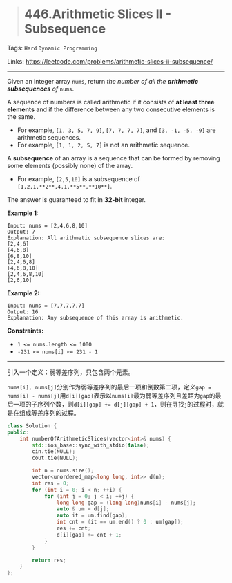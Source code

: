 > # 446.Arithmetic Slices II - Subsequence

Tags: `Hard` `Dynamic Programming` 

Links: https://leetcode.com/problems/arithmetic-slices-ii-subsequence/

------

Given an integer array `nums`, return *the number of all the **arithmetic subsequences** of* `nums`.

A sequence of numbers is called arithmetic if it consists of **at least three elements** and if the difference between any two consecutive elements is the same.

- For example, `[1, 3, 5, 7, 9]`, `[7, 7, 7, 7]`, and `[3, -1, -5, -9]` are arithmetic sequences.
- For example, `[1, 1, 2, 5, 7]` is not an arithmetic sequence.

A **subsequence** of an array is a sequence that can be formed by removing some elements (possibly none) of the array.

- For example, `[2,5,10]` is a subsequence of `[1,2,1,**2**,4,1,**5**,**10**]`.

The answer is guaranteed to fit in **32-bit** integer.

**Example 1:**

```
Input: nums = [2,4,6,8,10]
Output: 7
Explanation: All arithmetic subsequence slices are:
[2,4,6]
[4,6,8]
[6,8,10]
[2,4,6,8]
[4,6,8,10]
[2,4,6,8,10]
[2,6,10]
```

**Example 2:**

```
Input: nums = [7,7,7,7,7]
Output: 16
Explanation: Any subsequence of this array is arithmetic.
```

**Constraints:**

- `1 <= nums.length <= 1000`
- `-231 <= nums[i] <= 231 - 1`

-----

引入一个定义：弱等差序列，只包含两个元素。

`nums[i], nums[j]`分别作为弱等差序列的最后一项和倒数第二项，定义`gap = nums[i] - nums[j]`用`d[i][gap]`表示以`nums[i]`最为弱等差序列且差距为`gap`的最后一项的子序列个数，则`d[i][gap] += d[j][gap] + 1`，则在寻找`j`的过程时，就是在组成等差序列的过程。

```c++
class Solution {
public:
    int numberOfArithmeticSlices(vector<int>& nums) {
    	std::ios_base::sync_with_stdio(false);
    	cin.tie(NULL);
    	cout.tie(NULL);

    	int n = nums.size();
    	vector<unordered_map<long long, int>> d(n);
    	int res = 0;
    	for (int i = 0; i < n; ++i) {
    		for (int j = 0; j < i; ++j) {
    			long long gap = (long long)nums[i] - nums[j];
    			auto & um = d[j];
    			auto it = um.find(gap);
    			int cnt = (it == um.end() ? 0 : um[gap]);
    			res += cnt;
    			d[i][gap] += cnt + 1;
    		}
    	}

    	return res;
    }
};
```



